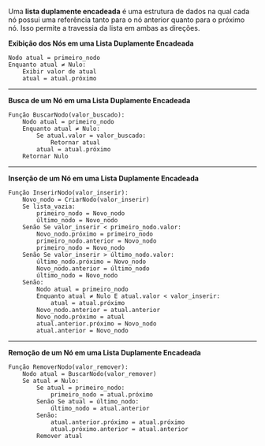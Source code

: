 Uma **lista duplamente encadeada** é uma estrutura de dados na qual cada nó possui uma referência tanto para o nó anterior quanto para o próximo nó. Isso permite a travessia da lista em ambas as direções. 

**Exibição dos Nós em uma Lista Duplamente Encadeada**
```
Nodo atual = primeiro_nodo
Enquanto atual ≠ Nulo:
    Exibir valor de atual
    atual = atual.próximo
```

-------------

**Busca de um Nó em uma Lista Duplamente Encadeada**
```
Função BuscarNodo(valor_buscado):
    Nodo atual = primeiro_nodo
    Enquanto atual ≠ Nulo:
        Se atual.valor = valor_buscado:
            Retornar atual
        atual = atual.próximo
    Retornar Nulo
```
--------------

**Inserção de um Nó em uma Lista Duplamente Encadeada**
```
Função InserirNodo(valor_inserir):
    Novo_nodo = CriarNodo(valor_inserir)
    Se lista_vazia:
        primeiro_nodo = Novo_nodo
        último_nodo = Novo_nodo
    Senão Se valor_inserir < primeiro_nodo.valor:
        Novo_nodo.próximo = primeiro_nodo
        primeiro_nodo.anterior = Novo_nodo
        primeiro_nodo = Novo_nodo
    Senão Se valor_inserir > último_nodo.valor:
        último_nodo.próximo = Novo_nodo
        Novo_nodo.anterior = último_nodo
        último_nodo = Novo_nodo
    Senão:
        Nodo atual = primeiro_nodo
        Enquanto atual ≠ Nulo E atual.valor < valor_inserir:
            atual = atual.próximo
        Novo_nodo.anterior = atual.anterior
        Novo_nodo.próximo = atual
        atual.anterior.próximo = Novo_nodo
        atual.anterior = Novo_nodo
```
---------------

**Remoção de um Nó em uma Lista Duplamente Encadeada**
```
Função RemoverNodo(valor_remover):
    Nodo atual = BuscarNodo(valor_remover)
    Se atual ≠ Nulo:
        Se atual = primeiro_nodo:
            primeiro_nodo = atual.próximo
        Senão Se atual = último_nodo:
            último_nodo = atual.anterior
        Senão:
            atual.anterior.próximo = atual.próximo
            atual.próximo.anterior = atual.anterior
        Remover atual
```







